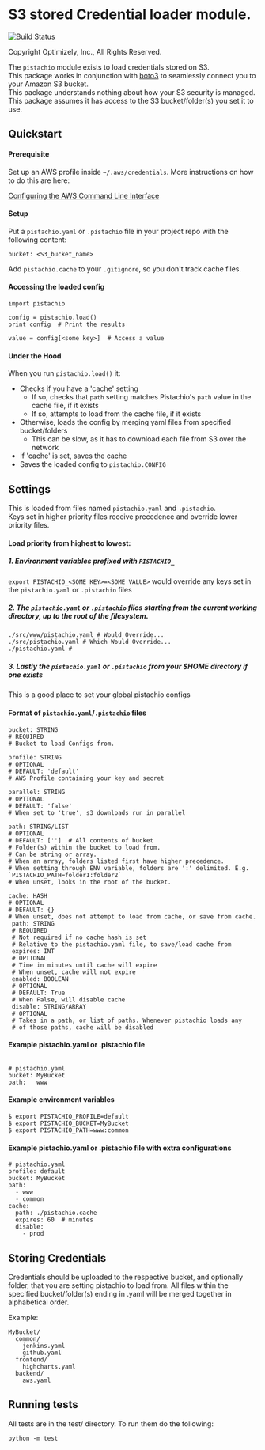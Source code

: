 S3 stored Credential loader module.
================
[![Build Status](https://travis-ci.org/optimizely/pistachio.svg?branch=master)](https://travis-ci.org/optimizely/pistachio)

Copyright Optimizely, Inc., All Rights Reserved.

The `pistachio` module exists to load credentials stored on S3.   
This package works in conjunction with [boto3](https://github.com/boto/boto3) to seamlessly connect you to your Amazon S3 bucket.  
This package understands nothing about how your S3 security is managed.  
This package assumes it has access to the S3 bucket/folder(s) you set it to use.


## Quickstart

#### Prerequisite
Set up an AWS profile inside `~/.aws/credentials`.
More instructions on how to do this are here: 

[Configuring the AWS Command Line Interface](http://docs.aws.amazon.com/cli/latest/userguide/cli-chap-getting-started.html#cli-config-files)

#### Setup
Put a `pistachio.yaml` or `.pistachio` file in your project repo with the following content:
```
bucket: <S3_bucket_name>
```
Add `pistachio.cache` to your `.gitignore`, so you don't track cache files.

#### Accessing the loaded config
```
import pistachio

config = pistachio.load()
print config  # Print the results

value = config[<some key>]  # Access a value
```

#### Under the Hood
When you run `pistachio.load()` it:  
- Checks if you have a 'cache' setting
  - If so, checks that `path` setting matches Pistachio's `path` value in the cache file, if it exists
  - If so, attempts to load from the cache file, if it exists
- Otherwise, loads the config by merging yaml files from specified bucket/folders
  - This can be slow, as it has to download each file from S3 over the network
- If 'cache' is set, saves the cache
- Saves the loaded config to `pistachio.CONFIG`

## Settings
This is loaded from files named `pistachio.yaml` and `.pistachio`.  
Keys set in higher priority files receive precedence and override lower priority files.

#### Load priority from highest to lowest:

##### 1. Environment variables prefixed with `PISTACHIO_`

`export PISTACHIO_<SOME KEY>=<SOME VALUE>` would override any keys set in the `pistachio.yaml` or `.pistachio` files

##### 2. The `pistachio.yaml` or `.pistachio` files starting from the current working directory, up to the root of the filesystem.

```
./src/www/pistachio.yaml # Would Override...
./src/pistachio.yaml # Which Would Override...
./pistachio.yaml # 
```

##### 3. Lastly the `pistachio.yaml` or `.pistachio` from your $HOME directory if one exists

This is a good place to set your global pistachio configs

#### Format of `pistachio.yaml`/`.pistachio` files

```
bucket: STRING
# REQUIRED
# Bucket to load Configs from.
```
```
profile: STRING 
# OPTIONAL
# DEFAULT: 'default'
# AWS Profile containing your key and secret
```
```
parallel: STRING
# OPTIONAL
# DEFAULT: 'false'
# When set to 'true', s3 downloads run in parallel
```
```
path: STRING/LIST
# OPTIONAL
# DEFAULT: ['']  # All contents of bucket
# Folder(s) within the bucket to load from.
# Can be string or array.  
# When an array, folders listed first have higher precedence.
# When setting through ENV variable, folders are ':' delimited. E.g. `PISTACHIO_PATH=folder1:folder2`
# When unset, looks in the root of the bucket.
```
```
cache: HASH
# OPTIONAL
# DEFAULT: {}
# When unset, does not attempt to load from cache, or save from cache.
 path: STRING
 # REQUIRED
 # Not required if no cache hash is set
 # Relative to the pistachio.yaml file, to save/load cache from
 expires: INT
 # OPTIONAL
 # Time in minutes until cache will expire
 # When unset, cache will not expire
 enabled: BOOLEAN
 # OPTIONAL
 # DEFAULT: True
 # When False, will disable cache
 disable: STRING/ARRAY
 # OPTIONAL
 # Takes in a path, or list of paths. Whenever pistachio loads any
 # of those paths, cache will be disabled
```

#### Example pistachio.yaml or .pistachio file
```

# pistachio.yaml
bucket: MyBucket
path:   www
```

#### Example environment variables
```
$ export PISTACHIO_PROFILE=default
$ export PISTACHIO_BUCKET=MyBucket
$ export PISTACHIO_PATH=www:common
```

#### Example pistachio.yaml or .pistachio file with extra configurations
```
# pistachio.yaml
profile: default
bucket: MyBucket
path:
  - www
  - common
cache: 
  path: ./pistachio.cache
  expires: 60  # minutes
  disable:
    - prod
```

## Storing Credentials
Credentials should be uploaded to the respective bucket, and optionally folder, that you are setting pistachio to load from. All files within the specified bucket/folder(s) ending in .yaml will be merged together in alphabetical order.

Example:
```
MyBucket/
  common/
    jenkins.yaml
    github.yaml
  frontend/
    highcharts.yaml
  backend/
    aws.yaml
```    

## Running tests
All tests are in the test/ directory. To run them do the following:

```
python -m test
```
